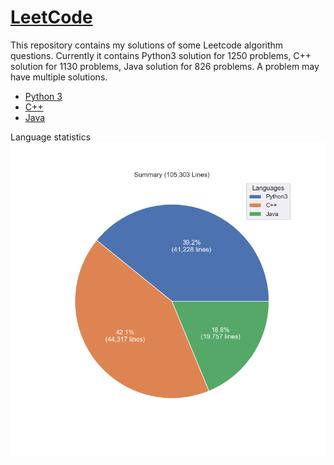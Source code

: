 # [LeetCode](https://leetcode.com/)

This repository contains my solutions of some Leetcode algorithm questions.
Currently it contains Python3 solution for 1250 problems, C++ solution for 1130 problems, Java solution for 826 problems.
A problem may have multiple solutions.

* [Python 3](python3.md)
* [C++](cpp.md)
* [Java](java.md)

Language statistics
![summary](images/pie.png)
